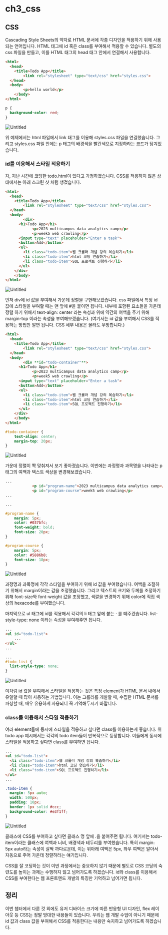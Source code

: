 # ch3_css

## CSS

Cascading Style Sheets의 약자로 HTML 문서에 각종 디자인을 적용하기 위해 사용되는 언어입니다. HTML 태그에 id 혹은 class를 부여해서 적용할 수 있습니다. 별도의 css 파일을 만들고, 이를 HTML 태그의 head 태그 안에서 연결해서 사용합니다.

```html
<html>
  <head>
    <title>Todo App</title>
		<link rel="stylesheet" type="text/css" href="styles.css">
  </head>
  <body>
		<p>hello world</p>
	</body>
</html>
```

```css
p {
  background-color: red;
}
```

![Untitled](ch5_3_css%206aa037510d2c4ec7bbb81e4fd67d5bb3/Untitled.png)

위 예제에서는 html 파일에서 link 태그를 이용해 styles.css 파일을 연결했습니다. 그리고 styles.css 파일 안에는 p 태그의 배경색을 빨간색으로 지정하라는 코드가 담겨있습니다. 

### id를 이용해서 스타일 적용하기

자, 지난 시간에 코딩한 todo.html이 있다고 가정하겠습니다. CSS를 적용하지 않은 상태에서는 아래 스크린 샷 처럼 생겼습니다.

```html
<html>
  <head>
    <title>Todo App</title>
		<link rel="stylesheet" type="text/css" href="styles.css">
  </head>
  <body>
		<div>
      <h1>Todo App</h1>
			<p>2023 multicampus data analytics camp</p>
			<p>week5 web crawling</p>
      <input type="text" placeholder="Enter a task">
      <button>Add</button>
      <ul>
        <li class="todo-item">웹 크롤러 개념 강의 복습하기</li>
        <li class="todo-item">html 코딩 연습하기</li>
        <li class="todo-item">SQL 프로젝트 진행하기</li>
      </ul>
    </div>
	</body>
</html>
```

![Untitled](ch5_3_css%206aa037510d2c4ec7bbb81e4fd67d5bb3/Untitled%201.png)

먼저 div에 id 값을 부여해서 가운데 정렬을 구현해보겠습니다. css 파일에서 특정 id 값에 스타일을 부여할 때는 맨 앞에 #을 붙이면 됩니다. 내부에 포함된 요소들을 가운데 정렬 하기 위해서 text-align: center 라는 속성과 위에 약간의 여백을 주기 위해 margin-top 이라는 속성을 부여해보겠습니다. (여기서는 id 값을 부여해서 CSS를 적용하는 방법만 알면 됩니다. CSS 세부 내용은 몰라도 무방합니다.)

```html
<html>
  <head>
    <title>Todo App</title>
		<link rel="stylesheet" type="text/css" href="styles.css">
  </head>
  <body>
		<div **id="todo-container"**>
      <h1>Todo App</h1>
			<p>2023 multicampus data analytics camp</p>
			<p>week5 web crawling</p>
      <input type="text" placeholder="Enter a task">
      <button>Add</button>
      <ul>
        <li class="todo-item">웹 크롤러 개념 강의 복습하기</li>
        <li class="todo-item">html 코딩 연습하기</li>
        <li class="todo-item">SQL 프로젝트 진행하기</li>
      </ul>
    </div>
	</body>
</html>
```

```css
#todo-container {
	text-align: center;
	margin-top: 20px;
}
```

![Untitled](ch5_3_css%206aa037510d2c4ec7bbb81e4fd67d5bb3/Untitled%202.png)

가운데 정렬이 쫙 맞춰져서 보기 좋아졌습니다. 이번에는 과정명과 과목명을 나타내는 p 태그의 여백과 텍스트 색상을 변경해보겠습니다.

```html
...
			<p id="program-name">2023 multicampus data analytics camp</p>
			<p id="program-course">week5 web crawling</p>
...
```

```css
...

#program-name {
	margin: 5px;
	color: #037bfc;
	font-weight: bold;
	font-size: 20px;
}

#program-course {
	margin: 5px;
	color: #5886b8;
	font-size: 18px;
}
```

![Untitled](ch5_3_css%206aa037510d2c4ec7bbb81e4fd67d5bb3/Untitled%203.png)

과정명과 과목명에 각각 스타일을 부여하기 위해 id 값을 부여했습니다. 여백을 조절하기 위해서 margin이라는 값을 조정했습니다. 그리고 텍스트의 크기와 두께를 조정하기 위해 font-size와 font-weight 값을 조정했고, 색깔을 변경하기 위해 color에 직접 색상의 hexacode를 부여했습니다.

마지막으로 ul 태그에 id를 적용해서 각각의 li 태그 앞에 붙는 · 를 떼주겠습니다. list-style-type: none 이라는 속성을 부여해주면 됩니다.

```html
...
<ul id="todo-list">
	...
</ul>
...
```

```css
...
#todo-list {
  list-style-type: none;
}
```

![Untitled](ch5_3_css%206aa037510d2c4ec7bbb81e4fd67d5bb3/Untitled%204.png)

 

이처럼 id 값을 부여해서 스타일을 적용하는 것은 특정 element가 HTML 문서 내에서 유일할 때 많이 사용하는 기법입니다. 이는 크롤러를 개발할 때, 수집한 HTML 문서를 파싱할 때, 매우 유용하게 사용되니 꼭 기억해두시기 바랍니다.

### class를 이용해서 스타일 적용하기

여러 element들에 동시에 스타일을 적용하고 싶다면 class를 이용하는게 좋습니다. 위 todo app 예시에서는 각각의 todo item들이 반복적으로 등장합니다. 이들에게 동시에 스타일을 적용하고 싶다면 class를 부여하면 됩니다.

```html
...
<ul id="todo-list">
  <li class="todo-item">웹 크롤러 개념 강의 복습하기</li>
  <li class="todo-item">html 코딩 연습하기</li>
  <li class="todo-item">SQL 프로젝트 진행하기</li>
</ul>
...
```

```css
.todo-item {
  margin: 5px auto;
  width: 500px;
  padding: 10px;
  border: 1px solid #ccc;
  background-color: #e3f1ff;
}
```

![Untitled](ch5_3_css%206aa037510d2c4ec7bbb81e4fd67d5bb3/Untitled%205.png)

클래스에 CSS를 부여하고 싶다면 클래스 명 앞에 .을 붙여주면 됩니다. 여기서는 todo-item이라는 클래스에 여백과 너비, 배경색과 테두리를 부여했습니다. 특히 margin: 5px auto라는 속성이 살짝 까다로운데, 이는 위아래 여백은 5px, 좌우 여백은 알아서 자동으로 주어 가운데 정렬하라는 얘기입니다. 

CSS를 잘 코딩하는 것이 이번 과정에서는 중요하지 않기 때문에 별도로 CSS 코딩의 숙련도를 높이는 과제는 수행하지 않고 넘어가도록 하겠습니다. id와 class를 이용해서 CSS를 부여한다는 웹 프론트엔드 개발의 특징만 기억하고 넘어가면 됩니다.

## 정리

이번 챕터에서 다룬 것 외에도 유저 디바이스 크기에 따른 반응형 UI 디자인, flex 레이아웃 등 CSS는 정말 방대한 내용들이 있습니다. 우리는 웹 개발 수업이 아니기 때문에 id 값과 class 값을 부여해서 CSS를 적용한다는 내용만 숙지하고 넘어가도록 하겠습니다.